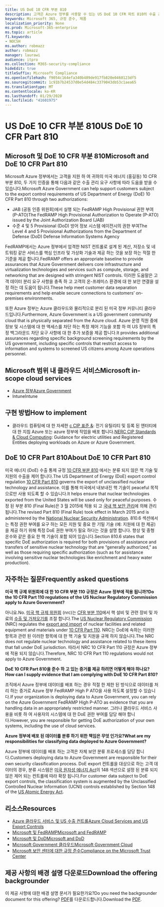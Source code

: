 ```yaml
---
title: US DoE 10 CFR 부분 810
description: 고객은 Azure 정부를 사용할 수 있는 US DoE 10 CFR 파트 810의 수출 관리 요구 사항을 따릅니다.
keywords: Microsoft 365, 규정 준수, 제품
localization_priority: None
ms.prod: Microsoft-365-enterprise
ms.topic: article
f1.keywords:
- NOCSH
ms.author: robmazz
author: robmazz
manager: laurawi
audience: itpro
ms.collection: M365-security-compliance
hideEdit: true
titleSuffix: Microsoft Compliance
ms.openlocfilehash: f9054c164efa340b489de917fb820e0460123df5
ms.sourcegitcommit: 1c91b7b24537d0e54d484c3379043db53c1aea65
ms.translationtype: MT
ms.contentlocale: ko-KR
ms.lasthandoff: 01/29/2020
ms.locfileid: "41601975"
---
```

# <a name="us-doe-10-cfr-part-810"></a><span data-ttu-id="c1453-104">US DoE 10 CFR 부분 810</span><span class="sxs-lookup"><span data-stu-id="c1453-104">US DoE 10 CFR Part 810</span></span>

## <a name="microsoft-and-doe-10-cfr-part-810"></a><span data-ttu-id="c1453-105">Microsoft 및 DoE 10 CFR 부분 810</span><span class="sxs-lookup"><span data-stu-id="c1453-105">Microsoft and DoE 10 CFR Part 810</span></span>

<span data-ttu-id="c1453-106">Microsoft Azure 정부에서는 고객을 지원 하 여 귀하의 미국 에너지 (홍길동) 10 CFR 부분 810, 두 가지 인증을 통해 다음과 같은 수출 관리 요구 사항에 따라 도움을 받을 수 있습니다.</span><span class="sxs-lookup"><span data-stu-id="c1453-106">Microsoft Azure Government can help support customers subject to the export control requirements of US Department of Energy (DoE) 10 CFR Part 810 through two authorizations:</span></span>

- <span data-ttu-id="c1453-107">JAB (공동 인증 위원회)에서 실행 되는 FedRAMP High Provisional 권한 부여 (P-ATO)</span><span class="sxs-lookup"><span data-stu-id="c1453-107">The FedRAMP High Provisional Authorization to Operate (P-ATO) issued by the Joint Authorization Board (JAB)</span></span>
- <span data-ttu-id="c1453-108">수준 4 및 5 Provisional (DoD) 방어 정보 시스템 에이전시의 권한 부여</span><span class="sxs-lookup"><span data-stu-id="c1453-108">The Level 4 and 5 Provisional Authorizations from the Department of Defense (DoD) Defense Information Systems Agency</span></span>

<span data-ttu-id="c1453-109">FedRAMP에서는 Azure 정부에서 엄격한 NIST 컨트롤로 설계 된 계산, 저장소 및 네트워킹 같은 서비스를 핵심 인프라 및 가상화 기술과 제공 하는 것을 보장 하는 적절 한 기준을 제공 합니다.</span><span class="sxs-lookup"><span data-stu-id="c1453-109">FedRAMP offers an appropriate baseline to provide assurances that Azure Government delivers core infrastructure and virtualization technologies and services such as compute, storage, and networking that are designed with stringent NIST controls.</span></span> <span data-ttu-id="c1453-110">이러한 도움말은 고객 데이터 분리 요구 사항을 충족 하 고 고객의 온-프레미스 환경에 대 한 보안 연결을 설정 하는 데 도움이 됩니다.</span><span class="sxs-lookup"><span data-stu-id="c1453-110">These help meet customer data separation requirements and help enable secure connections to customers’ on-premises environments.</span></span>

<span data-ttu-id="c1453-111">또한 Azure 정부는 Azure 클라우드와 물리적으로 분리 된 미국 정부 커뮤니티 클라우드입니다.</span><span class="sxs-lookup"><span data-stu-id="c1453-111">Furthermore, Azure Government is a US government community cloud that is physically separated from the Azure cloud.</span></span> <span data-ttu-id="c1453-112">Azure 운영 직원 중에 정보 및 시스템에 대 한 액세스를 차단 하는 특정 제어 기능을 포함 하 여 US 정부의 특정 백그라운드 차단 요구 사항에 대 한 추가 보증을 제공 합니다.</span><span class="sxs-lookup"><span data-stu-id="c1453-112">It provides additional assurances regarding specific background screening requirements by the US government, including specific controls that restrict access to information and systems to screened US citizens among Azure operations personnel.</span></span>

## <a name="microsoft-in-scope-cloud-services"></a><span data-ttu-id="c1453-113">Microsoft 범위 내 클라우드 서비스</span><span class="sxs-lookup"><span data-stu-id="c1453-113">Microsoft in-scope cloud services</span></span>

- [<span data-ttu-id="c1453-114">Azure 정부</span><span class="sxs-lookup"><span data-stu-id="c1453-114">Azure Government</span></span>](https://aka.ms/AzureCompliance)
- <span data-ttu-id="c1453-115">Intune</span><span class="sxs-lookup"><span data-stu-id="c1453-115">Intune</span></span>

## <a name="how-to-implement"></a><span data-ttu-id="c1453-116">구현 방법</span><span class="sxs-lookup"><span data-stu-id="c1453-116">How to implement</span></span>

- <span data-ttu-id="c1453-117">클라우드 컴퓨팅에 대 한 자세한 [c CIP 표준 &](https://aka.ms/AzureNERC): 전기 유틸리티 및 등록 된 엔터티에 대 한 지침 Azure 또는 azure 정부에 작업을 배포 합니다.</span><span class="sxs-lookup"><span data-stu-id="c1453-117">[NERC CIP Standards & Cloud Computing](https://aka.ms/AzureNERC): Guidance for electric utilities and Registered Entities deploying workloads on Azure or Azure Government.</span></span>

## <a name="about-doe-10-cfr-part-810"></a><span data-ttu-id="c1453-118">DoE 10 CFR Part 810</span><span class="sxs-lookup"><span data-stu-id="c1453-118">About DoE 10 CFR Part 810</span></span>

<span data-ttu-id="c1453-119">미국 에너지 (DoE) 수출 통제 규정 [10 CFR 부분 810](https://www.govinfo.gov/content/pkg/FR-2015-02-23/pdf/2015-03479.pdf) 에서는 분류 되지 않은 핵 기술 및 지원의 수출을 제어 합니다.</span><span class="sxs-lookup"><span data-stu-id="c1453-119">The US Department of Energy (DoE) export control regulation [10 CFR Part 810](https://www.govinfo.gov/content/pkg/FR-2015-02-23/pdf/2015-03479.pdf) governs the export of unclassified nuclear technology and assistance.</span></span> <span data-ttu-id="c1453-120">이를 통해 미국에서 내보내진 핵 기술이 peaceful 목적 으로만 사용 되도록 할 수 있습니다.</span><span class="sxs-lookup"><span data-stu-id="c1453-120">It helps ensure that nuclear technologies exported from the United States will be used only for peaceful purposes.</span></span> <span data-ttu-id="c1453-121">수정 된 부분 810 (Final Rule)은 3 월 2015에 적용 되 고 [국내 핵 보안 관리](https://www.energy.gov/nnsa/national-nuclear-security-administration)에 의해 관리 됩니다.</span><span class="sxs-lookup"><span data-stu-id="c1453-121">The revised Part 810 (Final Rule) took effect in March 2015 and is administered by the [National Nuclear Security Administration](https://www.energy.gov/nnsa/national-nuclear-security-administration).</span></span> <span data-ttu-id="c1453-122">810.6 섹션에서는 특정 권한 부여를 요구 하는 모든 지원 및 중요 한 기밀 기술 (예: 지원에 대 한 제공)을 제공 하기 위해 특정 DoE 권한 부여가 필요 하다는 것을 설명 합니다. 향상 및 중형 온수와 같은 중요 한 핵 기술이 포함 되어 있습니다.</span><span class="sxs-lookup"><span data-stu-id="c1453-122">Section 810.6 states that specific DoE authorization is required for both provisions of assistance and transfers of sensitive nuclear technology that are “generally authorized,” as well as those requiring specific authorization (such as for assistance involving sensitive nuclear technologies like enrichment and heavy water production).</span></span>

## <a name="frequently-asked-questions"></a><span data-ttu-id="c1453-123">자주하는 질문</span><span class="sxs-lookup"><span data-stu-id="c1453-123">Frequently asked questions</span></span>

<span data-ttu-id="c1453-124">**미국 핵 규제 위원회에 대 한 10 CFR 부분 110 규정은 Azure 정부에 적용 됩니까?**</span><span class="sxs-lookup"><span data-stu-id="c1453-124">**Do the 10 CFR Part 110 regulations of the US Nuclear Regulatory Commission apply to Azure Government?**</span></span>

<span data-ttu-id="c1453-125">아니요.</span><span class="sxs-lookup"><span data-stu-id="c1453-125">No.</span></span> <span data-ttu-id="c1453-126">[미국 핵 규제 위원회](https://www.nrc.gov/) (nrc)는 [CFR 부분 110](https://www.nrc.gov/reading-rm/doc-collections/cfr/part110/)에서 핵 설비 및 관련 장비 및 자료의 [수출 및 가져오기를](https://www.nrc.gov/about-nrc/ip/export-import.html) 조절 합니다.</span><span class="sxs-lookup"><span data-stu-id="c1453-126">The [US Nuclear Regulatory Commission](https://www.nrc.gov/) (NRC) regulates the [export and import](https://www.nrc.gov/about-nrc/ip/export-import.html) of nuclear facilities and related equipment and materials under [10 CFR Part 110](https://www.nrc.gov/reading-rm/doc-collections/cfr/part110/).</span></span> <span data-ttu-id="c1453-127">NRC는 DoE에 속하는 이러한 항목과 관련 된 이러한 항목에 대 한 핵 기술 및 지원을 규제 하지 않습니다.</span><span class="sxs-lookup"><span data-stu-id="c1453-127">The NRC does not regulate nuclear technology and assistance related to these items that fall under DoE jurisdiction.</span></span> <span data-ttu-id="c1453-128">따라서 NRC 10 CFR Part 110 규정은 Azure 정부에 적용 되지 않습니다.</span><span class="sxs-lookup"><span data-stu-id="c1453-128">Therefore, NRC 10 CFR Part 110 regulations would not apply to Azure Government.</span></span>

<span data-ttu-id="c1453-129">**DoE 10 CFR Part 810을 준수 하 고 있는 증거를 제공 하려면 어떻게 해야 하나요?**</span><span class="sxs-lookup"><span data-stu-id="c1453-129">**How can I supply evidence that I am complying with DoE 10 CFR Part 810?**</span></span>

<span data-ttu-id="c1453-130">조직에서 Azure 정부에 데이터를 배포 하는 경우 적절 한 제한 된 방식으로 데이터를 처리 하는 증거로 Azure 정부 FedRAMP High P ATO을 사용 하도록 설정할 수 있습니다.</span><span class="sxs-lookup"><span data-stu-id="c1453-130">If your organization is deploying data to Azure Government, you can rely on the Azure Government FedRAMP High P-ATO as evidence that you are handling data in an appropriately restricted manner.</span></span> <span data-ttu-id="c1453-131">그러나 클라우드 서비스 사용을 비롯 하 여 사용자의 시스템에 대 한 DoE 권한 부여를 담당 해야 합니다.</span><span class="sxs-lookup"><span data-stu-id="c1453-131">However, you are responsible for getting DoE authorization of your own systems, including the use of cloud services.</span></span>

<span data-ttu-id="c1453-132">**Azure 정부에 배포 된 데이터를 분류 하기 위한 책임은 무엇 인가요?**</span><span class="sxs-lookup"><span data-stu-id="c1453-132">**What are my responsibilities for classifying data deployed to Azure Government?**</span></span>

<span data-ttu-id="c1453-133">Azure 정부에 데이터를 배포 하는 고객은 자체 보안 분류 프로세스를 담당 합니다.</span><span class="sxs-lookup"><span data-stu-id="c1453-133">Customers deploying data to Azure Government are responsible for their own security classification process.</span></span> <span data-ttu-id="c1453-134">DoE export 컨트롤을 대상으로 하는 고객 데이터의 경우, 분류 시스템은 [미국 원자성 에너지 Act](https://www.epa.gov/laws-regulations/summary-atomic-energy-act)의 148 섹션으로 설정 된 분류 되지 않은 제어 되는 컨트롤에 따라 확장 됩니다.</span><span class="sxs-lookup"><span data-stu-id="c1453-134">For customer data subject to DoE export controls, the classification system is augmented by the Unclassified Controlled Nuclear Information (UCNI) controls established by Section 148 of the [US Atomic Energy Act](https://www.epa.gov/laws-regulations/summary-atomic-energy-act).</span></span>

## <a name="resources"></a><span data-ttu-id="c1453-135">리소스</span><span class="sxs-lookup"><span data-stu-id="c1453-135">Resources</span></span>

- [<span data-ttu-id="c1453-136">Azure 클라우드 서비스 및 US 수출 컨트롤</span><span class="sxs-lookup"><span data-stu-id="c1453-136">Azure Cloud Services and US Export Controls</span></span>](https://servicetrust.microsoft.com/ViewPage/TrustDocuments?command=Download&downloadType=Document&downloadId=c24c11f2-2cd4-444a-9160-19762855ad3a&docTab=6d000410-c9e9-11e7-9a91-892aae8839ad_FAQ_and_White_Papers)
- [<span data-ttu-id="c1453-137">Microsoft 및 FedRAMP</span><span class="sxs-lookup"><span data-stu-id="c1453-137">Microsoft and FedRAMP</span></span>](offering-fedramp.md)
- [<span data-ttu-id="c1453-138">Microsoft 및 DoD</span><span class="sxs-lookup"><span data-stu-id="c1453-138">Microsoft and DoD</span></span>](offering-dod-disa-l2-l4-l5.md)
- [<span data-ttu-id="c1453-139">Microsoft Government 클라우드</span><span class="sxs-lookup"><span data-stu-id="c1453-139">Microsoft Government Cloud</span></span>](https://www.microsoft.com/enterprise/government)
- [<span data-ttu-id="c1453-140">Microsoft 보안 센터에 대한 규정 준수</span><span class="sxs-lookup"><span data-stu-id="c1453-140">Compliance on the Microsoft Trust Center</span></span>](https://www.microsoft.com/trust-center/compliance/compliance-overview)

## <a name="download-the-offering-backgrounder"></a><span data-ttu-id="c1453-141">제공 사항의 배경 설명 다운로드</span><span class="sxs-lookup"><span data-stu-id="c1453-141">Download the offering backgrounder</span></span>

<span data-ttu-id="c1453-142">이 제공 사항에 대한 배경 설명 문서가 필요한가요?</span><span class="sxs-lookup"><span data-stu-id="c1453-142">Do you need the backgrounder document for this offering?</span></span> <span data-ttu-id="c1453-143">[PDF](https://download.microsoft.com/download/A/E/3/AE309D0E-F8D5-42C9-9B36-86FF51464AFC/DOE_10CFR_Part810-Compliance.pdf)를 다운로드합니다.</span><span class="sxs-lookup"><span data-stu-id="c1453-143">Download the [PDF](https://download.microsoft.com/download/A/E/3/AE309D0E-F8D5-42C9-9B36-86FF51464AFC/DOE_10CFR_Part810-Compliance.pdf).</span></span>
